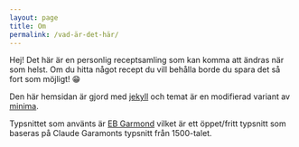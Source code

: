 ```yaml
---
layout: page
title: Om
permalink: /vad-är-det-här/
---
```


Hej! Det här är en personlig receptsamling som kan komma att ändras när som helst. Om du hitta något recept du vill behålla borde du spara det så fort som möjligt! 😁

Den här hemsidan är gjord med [jekyll][jekyllrb] och temat är en modifierad variant av [minima](https://github.com/jekyll/minima).

Typsnittet som använts är [EB Garmond](https://github.com/georgd/EB-Garamond) vilket är ett öppet/fritt typsnitt som baseras på Claude Garamonts typsnitt från 1500-talet.

[jekyllrb]: https://jekyllrb.com/
